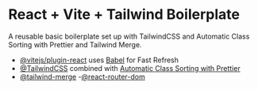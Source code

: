 # React + Vite + Tailwind Boilerplate

A reusable basic boilerplate set up with TailwindCSS and Automatic Class Sorting with Prettier and Tailwind Merge.


- [@vitejs/plugin-react](https://github.com/vitejs/vite-plugin-react/blob/main/packages/plugin-react/README.md) uses [Babel](https://babeljs.io/) for Fast Refresh
- [@TailwindCSS](https://tailwindcss.com/) combined with [Automatic Class Sorting with Prettier](https://tailwindcss.com/blog/automatic-class-sorting-with-prettier)
- [@tailwind-merge](https://www.npmjs.com/package/tailwind-merge)
-[@react-router-dom](https://reactrouter.com/en/main)
